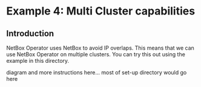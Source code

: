 # Example 4: Multi Cluster capabilities

## Introduction

NetBox Operator uses NetBox to avoid IP overlaps. This means that we can use NetBox Operator on multiple clusters. You can try this out using the example in this directory.

diagram and more instructions here...
most of set-up directory would go here
